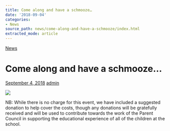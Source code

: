 ```yaml
---
title: Come along and have a schmooze…
date: '2018-09-04'
categories:
- News
source_path: news/come-along-and-have-a-schmooze/index.html
extracted_mode: article
---
```

[News](category/news/)

# Come along and have a schmooze…

[September 4, 2018](news/come-along-and-have-a-schmooze/) [admin](author/admin/)

[![](/assets/images/2018/09/Sept-social.jpg)](/assets/images/2018/09/Sept-social.jpg)

NB: While there is&nbsp;no charge for this event, we have included a suggested donation to help cover the costs, though any donations will be gratefully received and will be used to contribute towards the work of the Parent Council in supporting the educational experience of all of the children at the school.
